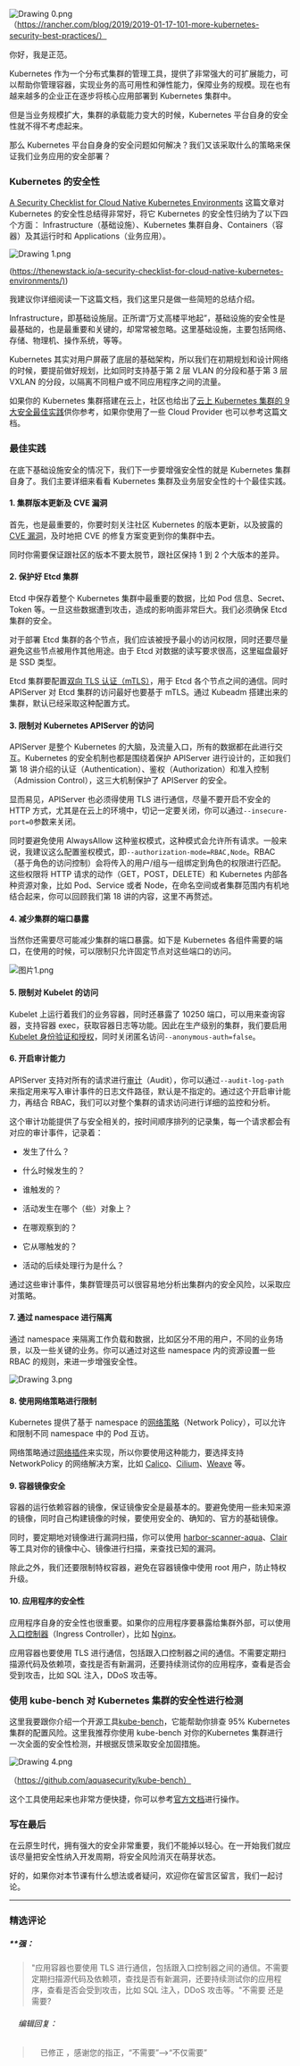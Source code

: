 <p data-nodeid="1013"><img alt="Drawing 0.png" src="https://s0.lgstatic.com/i/image/M00/68/87/CgqCHl-j3qaAVQfkACNvx19akQc735.png" data-nodeid="1087"><br>
（<a href="https://rancher.com/blog/2019/2019-01-17-101-more-kubernetes-security-best-practices/%EF%BC%89" data-nodeid="1092">https://rancher.com/blog/2019/2019-01-17-101-more-kubernetes-security-best-practices/）</a></p>
<p data-nodeid="1014">你好，我是正范。</p>
<p data-nodeid="1015">Kubernetes 作为一个分布式集群的管理工具，提供了非常强大的可扩展能力，可以帮助你管理容器，实现业务的高可用性和弹性能力，保障业务的规模。现在也有越来越多的企业正在逐步将核心应用部署到 Kubernetes 集群中。</p>
<p data-nodeid="1016">但是当业务规模扩大，集群的承载能力变大的时候，Kubernetes 平台自身的安全性就不得不考虑起来。</p>
<p data-nodeid="1017">那么 Kubernetes 平台自身身的安全问题如何解决？我们又该采取什么的策略来保证我们业务应用的安全部署？</p>
<h3 data-nodeid="1018">Kubernetes 的安全性</h3>
<p data-nodeid="1019"><a href="https://thenewstack.io/a-security-checklist-for-cloud-native-kubernetes-environments/" data-nodeid="1100">A Security Checklist for Cloud Native Kubernetes Environments</a> 这篇文章对 Kubernetes 的安全性总结得非常好，将它 Kubernetes 的安全性归纳为了以下四个方面： Infrastructure（基础设施）、Kubernetes 集群自身、Containers（容器）及其运行时和 Applications（业务应用）。</p>
<p data-nodeid="1020"><img alt="Drawing 1.png" src="https://s0.lgstatic.com/i/image/M00/68/7C/Ciqc1F-j3r-AS8V0AAHzD-VlJ8M782.png" data-nodeid="1104"></p>
<p data-nodeid="1021">(<a href="https://thenewstack.io/a-security-checklist-for-cloud-native-kubernetes-environments/" data-nodeid="1108">https://thenewstack.io/a-security-checklist-for-cloud-native-kubernetes-environments/)</a>)</p>
<p data-nodeid="1022">我建议你详细阅读一下这篇文档，我们这里只是做一些简短的总结介绍。</p>
<p data-nodeid="1023">Infrastructure，即基础设施层。正所谓“万丈高楼平地起”，基础设施的安全性是最基础的，也是最重要和关键的，却常常被忽略。这里基础设施，主要包括网络、存储、物理机、操作系统，等等。</p>
<p data-nodeid="1024">Kubernetes 其实对用户屏蔽了底层的基础架构，所以我们在初期规划和设计网络的时候，要提前做好规划，比如同时支持基于第 2 层 VLAN 的分段和基于第 3 层 VXLAN 的分段，以隔离不同租户或不同应用程序之间的流量。</p>
<p data-nodeid="1025">如果你的 Kubernetes 集群搭建在云上，社区也给出了<a href="https://rancher.com/blog/2019/2019-01-17-101-more-kubernetes-security-best-practices/" data-nodeid="1116">云上 Kubernetes 集群的 9 大安全最佳实践</a>供你参考，如果你使用了一些 Cloud Provider 也可以参考这篇文档。</p>
<h3 data-nodeid="1026">最佳实践</h3>
<p data-nodeid="1027">在底下基础设施安全的情况下，我们下一步要增强安全性的就是 Kubernetes 集群自身了。我们主要详细来看看 Kubernetes 集群及业务层安全性的十个最佳实践。</p>
<h4 data-nodeid="1028">1. 集群版本更新及 CVE 漏洞</h4>
<p data-nodeid="1029">首先，也是最重要的，你要时刻关注社区 Kubernetes 的版本更新，以及披露的 <a href="https://www.cvedetails.com/vulnerability-list/vendor_id-15867/product_id-34016/Kubernetes-Kubernetes.html" data-nodeid="1126">CVE 漏洞</a>，及时地把 CVE 的修复方案变更到你的集群中去。</p>
<p data-nodeid="1030">同时你需要保证跟社区的版本不要太脱节，跟社区保持 1 到 2 个大版本的差异。</p>
<h4 data-nodeid="1031">2. 保护好 Etcd 集群</h4>
<p data-nodeid="1032">Etcd 中保存着整个 Kubernetes 集群中最重要的数据，比如 Pod 信息、Secret、Token 等。一旦这些数据遭到攻击，造成的影响面非常巨大。我们必须确保 Etcd 集群的安全。</p>
<p data-nodeid="1033">对于部署 Etcd 集群的各个节点，我们应该被授予最小的访问权限，同时还要尽量避免这些节点被用作其他用途。由于 Etcd 对数据的读写要求很高，这里磁盘最好是 SSD 类型。</p>
<p data-nodeid="1034">Etcd 集群要配置<a href="https://www.baidu.com/s?ie=utf-8&amp;f=8&amp;rsv_bp=1&amp;rsv_idx=1&amp;tn=baidu&amp;wd=%E5%8F%8C%E5%90%91tls&amp;fenlei=256&amp;rsv_pq=c8a0d88c0000e037&amp;rsv_t=d667Pudr2AHhkSCaZ6OpWuO3TlaXRotfANdu6vCun6oZS%2F4Agn%2Fj1iqc3Ac&amp;rqlang=cn&amp;rsv_enter=1&amp;rsv_dl=tb&amp;rsv_sug3=26&amp;rsv_sug1=20&amp;rsv_sug7=101&amp;rsv_sug2=0&amp;rsv_btype=i&amp;inputT=3772&amp;rsv_sug4=3772" data-nodeid="1137">双向 TLS 认证（mTLS）</a>，用于 Etcd 各个节点之间的通信。同时 APIServer 对 Etcd 集群的访问最好也要基于 mTLS。通过 Kubeadm 搭建出来的集群，默认已经采取这种配置方式。</p>
<h4 data-nodeid="1035">3. 限制对 Kubernetes APIServer 的访问</h4>
<p data-nodeid="1036">APIServer 是整个 Kubernetes 的大脑，及流量入口，所有的数据都在此进行交互。Kubernetes 的安全机制也都是围绕着保护 APIServer 进行设计的，正如我们第 18 讲介绍的认证（Authentication）、鉴权（Authorization）和准入控制（Admission Control），这三大机制保护了 APIServer 的安全。</p>
<p data-nodeid="1037">显而易见，APIServer 也必须得使用 TLS 进行通信，尽量不要开启不安全的 HTTP 方式，尤其是在云上的环境中，切记一定要关闭，你可以通过<code data-nodeid="1144" data-backticks="1">--insecure-port=0</code>参数来关闭。</p>
<p data-nodeid="1038">同时要避免使用 AlwaysAllow 这种鉴权模式，这种模式会允许所有请求。一般来说，我建议这么配置鉴权模式，即<code data-nodeid="1147" data-backticks="1">--authorization-mode=RBAC,Node</code>。RBAC（基于角色的访问控制）会将传入的用户/组与一组绑定到角色的权限进行匹配。这些权限将 HTTP 请求的动作（GET，POST，DELETE）和 Kubernetes 内部各种资源对象，比如 Pod、Service 或者 Node，在命名空间或者集群范围内有机地结合起来，你可以回顾我们第 18 讲的内容，这里不再赘述。</p>
<h4 data-nodeid="1039">4. 减少集群的端口暴露</h4>
<p data-nodeid="4819">当然你还需要尽可能减少集群的端口暴露。如下是 Kubernetes 各组件需要的端口，在使用的时候，可以限制只允许固定节点对这些端口的访问。</p>
<p class="te-preview-highlight" data-nodeid="4820"><img alt="图片1.png" src="https://s0.lgstatic.com/i/image/M00/68/86/Ciqc1F-j-c-AbItzAAERT0Op8K0385.png" data-nodeid="4824"></p>











<h4 data-nodeid="1043">5. 限制对 Kubelet 的访问</h4>
<p data-nodeid="1044">Kubelet 上运行着我们的业务容器，同时还暴露了 10250 端口，可以用来查询容器，支持容器 exec，获取容器日志等功能。因此在生产级别的集群，我们要启用 <a href="https://kubernetes.io/zh/docs/reference/command-line-tools-reference/kubelet-authentication-authorization/" data-nodeid="1162">Kubelet 身份验证和授权</a>，同时关闭匿名访问<code data-nodeid="1164" data-backticks="1">--anonymous-auth=false</code>。</p>
<h4 data-nodeid="1045">6. 开启审计能力</h4>
<p data-nodeid="1046">APIServer 支持对所有的请求进行<a href="https://kubernetes.io/zh/docs/tasks/debug-application-cluster/audit/" data-nodeid="1172">审计</a>（Audit），你可以通过<code data-nodeid="1174" data-backticks="1">--audit-log-path</code>来指定用来写入审计事件的日志文件路径，默认是不指定的。通过这个开启审计能力，再结合 RBAC，我们可以对整个集群的请求访问进行详细的监控和分析。</p>
<p data-nodeid="1047">这个审计功能提供了与安全相关的，按时间顺序排列的记录集，每一个请求都会有对应的审计事件，记录着：</p>
<ul data-nodeid="1048">
<li data-nodeid="1049">
<p data-nodeid="1050">发生了什么？</p>
</li>
<li data-nodeid="1051">
<p data-nodeid="1052">什么时候发生的？</p>
</li>
<li data-nodeid="1053">
<p data-nodeid="1054">谁触发的？</p>
</li>
<li data-nodeid="1055">
<p data-nodeid="1056">活动发生在哪个（些）对象上？</p>
</li>
<li data-nodeid="1057">
<p data-nodeid="1058">在哪观察到的？</p>
</li>
<li data-nodeid="1059">
<p data-nodeid="1060">它从哪触发的？</p>
</li>
<li data-nodeid="1061">
<p data-nodeid="1062">活动的后续处理行为是什么？</p>
</li>
</ul>
<p data-nodeid="1063">通过这些审计事件，集群管理员可以很容易地分析出集群内的安全风险，以采取应对策略。</p>
<h4 data-nodeid="1064">7. 通过 namespace 进行隔离</h4>
<p data-nodeid="1065">通过 namespace 来隔离工作负载和数据，比如区分不用的用户，不同的业务场景，以及一些关键的业务。你可以通过对这些 namespace 内的资源设置一些 RBAC 的规则，来进一步增强安全性。</p>
<p data-nodeid="1066"><img alt="Drawing 3.png" src="https://s0.lgstatic.com/i/image/M00/68/7C/Ciqc1F-j3vOAFJcHAAF4VRsEQdc795.png" data-nodeid="1191"></p>
<h4 data-nodeid="1067">8. 使用网络策略进行限制</h4>
<p data-nodeid="1068">Kubernetes 提供了基于 namespace 的<a href="https://kubernetes.io/zh/docs/tasks/administer-cluster/declare-network-policy/" data-nodeid="1198">网络策略</a>（Network Policy），可以允许和限制不同 namespace 中的 Pod 互访。</p>
<p data-nodeid="1069">网络策略通过<a href="https://kubernetes.io/zh/docs/concepts/extend-kubernetes/compute-storage-net/network-plugins/" data-nodeid="1203">网络插件</a>来实现，所以你要使用这种能力，要选择支持 NetworkPolicy 的网络解决方案，比如 <a href="https://kubernetes.io/zh/docs/tasks/administer-cluster/network-policy-provider/calico-network-policy/" data-nodeid="1207">Calico</a>、<a href="https://kubernetes.io/zh/docs/tasks/administer-cluster/network-policy-provider/cilium-network-policy/" data-nodeid="1211">Cilium</a>、<a href="https://kubernetes.io/zh/docs/tasks/administer-cluster/network-policy-provider/weave-network-policy/" data-nodeid="1215">Weave</a> 等。</p>
<h4 data-nodeid="1070">9. 容器镜像安全</h4>
<p data-nodeid="1071">容器的运行依赖容器的镜像，保证镜像安全是最基本的。要避免使用一些未知来源的镜像，同时自己构建镜像的时候，要使用安全的、确知的、官方的基础镜像。</p>
<p data-nodeid="1072">同时，要定期地对镜像进行漏洞扫描，你可以使用 <a href="https://github.com/aquasecurity/harbor-scanner-aqua" data-nodeid="1224">harbor-scanner-aqua</a>、<a href="https://github.com/quay/clair" data-nodeid="1228">Clair</a> 等工具对你的镜像中心、镜像进行扫描，来查找已知的漏洞。</p>
<p data-nodeid="1073">除此之外，我们还要限制特权容器，避免在容器镜像中使用 root 用户，防止特权升级。</p>
<h4 data-nodeid="1074">10. 应用程序的安全性</h4>
<p data-nodeid="1075">应用程序自身的安全性也很重要。如果你的应用程序要暴露给集群外部，可以使用<a href="https://kubernetes.io/zh/docs/concepts/services-networking/ingress-controllers/" data-nodeid="1237">入口控制器</a>（Ingress Controller），比如 <a href="https://git.k8s.io/ingress-nginx/README.md" data-nodeid="1241">Nginx</a>。</p>
<p data-nodeid="1076">应用容器也要使用 TLS 进行通信，包括跟入口控制器之间的通信。不需要定期扫描源代码及依赖项，查找是否有新漏洞，还要持续测试你的应用程序，查看是否会受到攻击，比如 SQL 注入，DDoS 攻击等。</p>
<h3 data-nodeid="1077">使用 kube-bench 对 Kubernetes 集群的安全性进行检测</h3>
<p data-nodeid="1078">这里我要跟你介绍一个开源工具<a href="https://github.com/aquasecurity/kube-bench" data-nodeid="1248">kube-bench</a>，它能帮助你排查 95% Kubernetes 集群的配置风险。这里我推荐你使用 kube-bench 对你的Kubernetes 集群进行一次全面的安全性检测，并根据反馈采取安全加固措施。</p>
<p data-nodeid="1079"><img alt="Drawing 4.png" src="https://s0.lgstatic.com/i/image/M00/68/87/CgqCHl-j3xiAe4TMAAFscw-4NYk411.png" data-nodeid="1252"></p>
<p data-nodeid="1080">（<a href="https://github.com/aquasecurity/kube-bench%EF%BC%89" data-nodeid="1256">https://github.com/aquasecurity/kube-bench）</a></p>
<p data-nodeid="1081">这个工具使用起来也非常方便快捷，你可以参考<a href="https://github.com/aquasecurity/kube-bench" data-nodeid="1260">官方文档</a>进行操作。</p>
<h3 data-nodeid="1082">写在最后</h3>
<p data-nodeid="1083">在云原生时代，拥有强大的安全非常重要，我们不能掉以轻心。在一开始我们就应该尽量把安全性纳入开发周期，将安全风险消灭在萌芽状态。</p>
<p data-nodeid="1084">好的，如果你对本节课有什么想法或者疑问，欢迎你在留言区留言，我们一起讨论。</p>

---

### 精选评论

##### **强：
> "应用容器也要使用 TLS 进行通信，包括跟入口控制器之间的通信。不需要定期扫描源代码及依赖项，查找是否有新漏洞，还要持续测试你的应用程序，查看是否会受到攻击，比如 SQL 注入，DDoS 攻击等。"不需要 还是 需要?

 ###### &nbsp;&nbsp;&nbsp; 编辑回复：
> &nbsp;&nbsp;&nbsp; 已修正 ，感谢您的指正，“不需要”——>“不仅需要”

